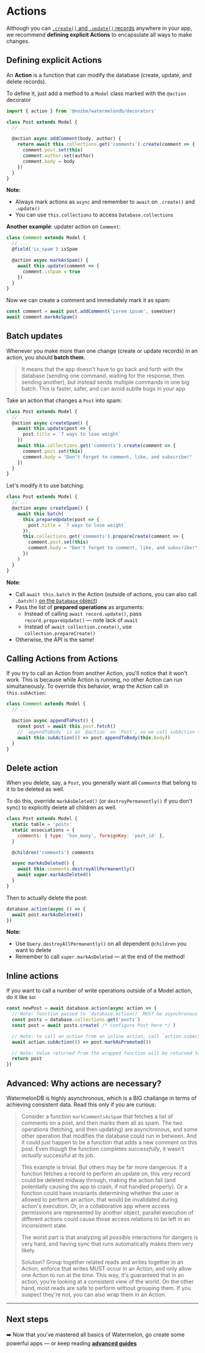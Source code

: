 # Actions

Although you can [`.create()` and `.update()` records](./CRUD.md) anywhere in your app, we recommend **defining explicit Actions** to encapsulate all ways to make changes.

## Defining explicit Actions

An **Action** is a function that can modify the database (create, update, and delete records).

To define it, just add a method to a `Model` class marked with the `@action` decorator

```js
import { action } from '@nozbe/watermelondb/decorators'

class Post extends Model {
  // ...

  @action async addComment(body, author) {
    return await this.collections.get('comments').create(comment => {
      comment.post.set(this)
      comment.author.set(author)
      comment.body = body
    })
  }
}
```

**Note:**

- Always mark actions as `async` and remember to `await` on `.create()` and `.update()`
- You can use `this.collections` to access `Database.collections`

**Another example**: updater action on `Comment`:

```js
class Comment extends Model {
  // ...
  @field('is_spam') isSpam

  @action async markAsSpam() {
    await this.update(comment => {
      comment.isSpam = true
    })
  }
}
```

Now we can create a comment and immediately mark it as spam:

```js
const comment = await post.addComment('Lorem ipsum', someUser)
await comment.markAsSpam()
```

## Batch updates

Whenever you make more than one change (create or update records) in an action, you should **batch them**.

> It means that the app doesn't have to go back and forth with the database (sending one command, waiting for the response, then sending another), but instead sends multiple commands in one big batch. This is faster, safer, and can avoid subtle bugs in your app

Take an action that changes a `Post` into spam:

```js
class Post extends Model {
  // ...
  @action async createSpam() {
    await this.update(post => {
      post.title = `7 ways to lose weight`
    })
    await this.collections.get('comments').create(comment => {
      comment.post.set(this)
      comment.body = "Don't forget to comment, like, and subscribe!"
    })
  }
}
```

Let's modify it to use batching:

```js
class Post extends Model {
  // ...
  @action async createSpam() {
    await this.batch(
      this.prepareUpdate(post => {
        post.title = `7 ways to lose weight`
      }),
      this.collections.get('comments').prepareCreate(comment => {
        comment.post.set(this)
        comment.body = "Don't forget to comment, like, and subscribe!"
      })
    )
  }
}
```

**Note**:

- Call `await this.batch` in the Action (outside of actions, you can also call `.batch()` [on the `Database` object](./CRUD.md))
- Pass the list of **prepared operations** as arguments:
  - Instead of calling `await record.update()`, pass `record.prepareUpdate()` — note lack of `await`
  - Instead of `await collection.create()`, use `collection.prepareCreate()`
- Otherwise, the API is the same!

## Calling Actions from Actions

If you try to call an Action from another Action, you'll notice that it won't work. This is because while Action is running, no other Action can run simultaneously. To override this behavior, wrap the Action call in `this.subAction`:

```js
class Comment extends Model {
  // ...

  @action async appendToPost() {
    const post = await this.post.fetch()
    // `appendToBody` is an `@action` on `Post`, so we call subAction to allow it
    await this.subAction(() => post.appendToBody(this.body))
  }
}
```

## Delete action

When you delete, say, a `Post`, you generally want all `Comment`s that belong to it to be deleted as well.

To do this, override `markAsDeleted()` (or `destroyPermanently()` if you don't sync) to explicitly delete all children as well.

```js
class Post extends Model {
  static table = 'posts'
  static associations = {
    comments: { type: 'has_many', foreignKey: 'post_id' },
  }

  @children('comments') comments

  async markAsDeleted() {
    await this.comments.destroyAllPermanently()
    await super.markAsDeleted()
  }
}
```

Then to actually delete the post:

```js
database.action(async () => {
  await post.markAsDeleted()
})
```

**Note:**

- Use `Query.destroyAllPermanently()` on all dependent `@children` you want to delete
- Remember to call `super.markAsDeleted` — at the end of the method!

## Inline actions

If you want to call a number of write operations outside of a Model action, do it like so:

```js
const newPost = await database.action(async action => {
  // Note: function passed to `database.action()` MUST be asynchronous
  const posts = database.collections.get('posts')
  const post = await posts.create( /* configure Post here */ )

  // Note: to call an action from an inline action, call `action.subAction`:
  await action.subAction(() => post.markAsPromoted())

  // Note: Value returned from the wrapped function will be returned to `database.action` caller
  return post
})
```

## Advanced: Why actions are necessary?

WatermelonDB is highly asynchronous, which is a BIG challange in terms of achieving consistent data. Read this only if you are curious:

> Consider a function `markCommentsAsSpam` that fetches a list of comments on a post, and then marks them all as spam. The two operations (fetching, and then updating) are asynchronous, and some other operation that modifies the database could run in between. And it could just happen to be a function that adds a new comment on this post. Even though the function completes *successfully*, it wasn't *actually* successful at its job.
>
> This example is trivial. But others may be far more dangerous. If a function fetches a record to perform an update on, this very record could be deleted midway through, making the action fail (and potentially causing the app to crash, if not handled properly). Or a function could have invariants determining whether the user is allowed to perform an action, that would be invalidated during action's execution. Or, in a collaborative app where access permissions are represented by another object, parallel execution of different actions could cause those access relations to be left in an inconsistent state.
>
> The worst part is that analyzing all *possible* interactions for dangers is very hard, and having sync that runs automatically makes them very likely.
>
> Solution? Group together related reads and writes together in an Action, enforce that writes MUST occur in an Action, and only allow one Action to run at the time. This way, it's guaranteed that in an action, you're looking at a consistent view of the world. On the other hand, most reads are safe to perform without grouping them. If you suspect they're not, you can also wrap them in an Action.

* * *

## Next steps

➡️ Now that you've mastered all basics of Watermelon, go create some powerful apps — or keep reading [**advanced guides**](./README.md)
